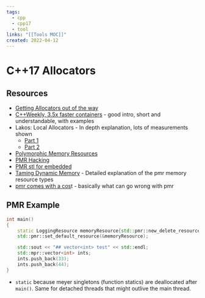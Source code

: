 ```yaml
---
tags:
  - cpp
  - cpp17
  - tool
links: "[[Tools MOC]]"
created: 2022-04-12
---
```

# C++17 Allocators

## Resources

- [Getting Allocators out of the way](https://www.youtube.com/watch?v=RLezJuqNcEQ)
- [C++Weekly, 3.5x faster containers](https://www.youtube.com/watch?v=q6A7cKFXjY0) - good intro, short and understandable, with examples
- Lakos: Local Allocators - In depth explanation, lots of measurements shown
    - [Part 1](https://www.youtube.com/watch?v=nZNd5FjSquk)
    - [Part 2](https://www.youtube.com/watch?v=CFzuFNSpycI)
- [Polymorphic Memory Resources](https://www.cppstories.com/2020/06/pmr-hacking.html/)
- [PMR Hacking](https://www.cppstories.com/2020/06/pmr-hacking.html/)
- [PMR stl for embedded](https://www.rkaiser.de/wp-content/uploads/2021/03/embo2021-pmr-STL-for-Embedded-Applications-en.pdf)
- [Taming Dynamic Memory](https://www.youtube.com/watch?v=FcpmMmyNNv8) - Detailed explanation of the pmr memory resource types
- [pmr comes with a cos](https://www.youtube.com/watch?v=FLbXjNrAjbc)t - basically what can go wrong with pmr

## PMR Example

```cpp
int main()
{
	static LoggingResource memoryResource{std::pmr::new_delete_resource()};
	std::pmr::set_default_resource(&memoryResource);

	std::sout << "## vector<int> test" << std::endl;
	std::mpr::vector<int> ints;
	ints.push_back(33);
	ints.push_back(44);
}
```

- `static` because meyer singletons (function statics) are deallocated after `main()`. Same for detached threads that might outlive the main thread.
